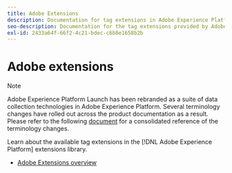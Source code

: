 ```yaml
---
title: Adobe Extensions
description: Documentation for tag extensions in Adobe Experience Platform.
seo-description: Documentation for the tag extensions provided by Adobe solutions.
exl-id: 2433a64f-66f2-4c21-bdec-c6b8e1658b2b
---
```

# Adobe extensions

>[!NOTE]
>
>Adobe Experience Platform Launch has been rebranded as a suite of data collection technologies in Adobe Experience Platform. Several terminology changes have rolled out across the product documentation as a result. Please refer to the following [document](../term-updates.md) for a consolidated reference of the terminology changes.

Learn about the available tag extensions in the [!DNL Adobe Experience Platform] extensions library.

* [Adobe Extensions overview](./web/overview.md)
<!-- * [Third-Party Extensions](./3rd-party-extensions.md) -->

